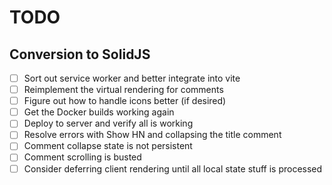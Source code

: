 # TODO

## Conversion to SolidJS

- [ ] Sort out service worker and better integrate into vite
- [ ] Reimplement the virtual rendering for comments
- [ ] Figure out how to handle icons better (if desired)
- [ ] Get the Docker builds working again
- [ ] Deploy to server and verify all is working
- [ ] Resolve errors with Show HN and collapsing the title comment
- [ ] Comment collapse state is not persistent
- [ ] Comment scrolling is busted
- [ ] Consider deferring client rendering until all local state stuff is processed
